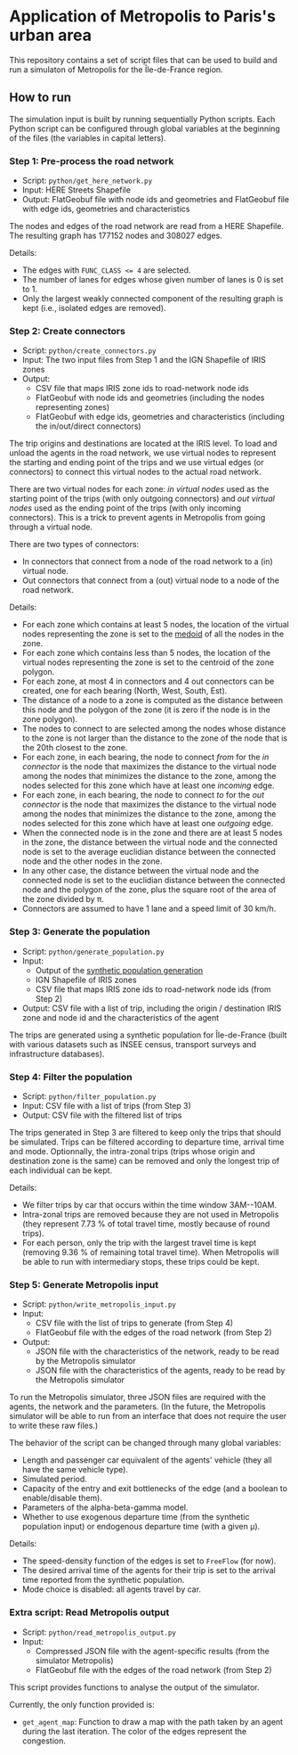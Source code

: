 # Application of Metropolis to Paris's urban area

This repository contains a set of script files that can be used to build and run a simulaton of Metropolis for the Île-de-France region.

## How to run

The simulation input is built by running sequentially Python scripts.
Each Python script can be configured through global variables at the beginning of the files (the variables in capital letters).

### Step 1: Pre-process the road network

- Script: `python/get_here_network.py`
- Input: HERE Streets Shapefile
- Output: FlatGeobuf file with node ids and geometries and FlatGeobuf file with edge ids, geometries and characteristics

The nodes and edges of the road network are read from a HERE Shapefile.
The resulting graph has 177152 nodes and 308027 edges.

Details:

- The edges with `FUNC_CLASS <= 4` are selected.
- The number of lanes for edges whose given number of lanes is 0 is set to 1.
- Only the largest weakly connected component of the resulting graph is kept (i.e., isolated edges are removed).

### Step 2: Create connectors

- Script: `python/create_connectors.py`
- Input: The two input files from Step 1 and the IGN Shapefile of IRIS zones
- Output:
  - CSV file that maps IRIS zone ids to road-network node ids
  - FlatGeobuf with node ids and geometries (including the nodes representing zones)
  - FlatGeobuf with edge ids, geometries and characteristics (including the in/out/direct connectors)

The trip origins and destinations are located at the IRIS level.
To load and unload the agents in the road network, we use virtual nodes to represent the starting and ending point of the trips and we use virtual edges (or connectors) to connect this virtual nodes to the actual road network.

There are two virtual nodes for each zone: _in virtual nodes_ used as the starting point of the trips (with only outgoing connectors) and _out virtual nodes_ used as the ending point of the trips (with only incoming connectors).
This is a trick to prevent agents in Metropolis from going through a virtual node.

There are two types of connectors:

- In connectors that connect from a node of the road network to a (in) virtual node.
- Out connectors that connect from a (out) virtual node to a node of the road network.

Details:

- For each zone which contains at least 5 nodes, the location of the virtual nodes representing the zone is set to the [medoid](https://en.wikipedia.org/wiki/Medoid) of all the nodes in the zone.
- For each zone which contains less than 5 nodes, the location of the virtual nodes representing the zone is set to the centroid of the zone polygon.
- For each zone, at most 4 in connectors and 4 out connectors can be created, one for each bearing (North, West, South, Est).
- The distance of a node to a zone is computed as the distance between this node and the polygon of the zone (it is zero if the node is in the zone polygon).
- The nodes to connect to are selected among the nodes whose distance to the zone is not larger than the distance to the zone of the node that is the 20th closest to the zone.
- For each zone, in each bearing, the node to connect _from_ for the _in connector_ is the node that maximizes the distance to the virtual node among the nodes that minimizes the distance to the zone, among the nodes selected for this zone which have at least one _incoming_ edge.
- For each zone, in each bearing, the node to connect _to_ for the _out connector_ is the node that maximizes the distance to the virtual node among the nodes that minimizes the distance to the zone, among the nodes selected for this zone which have at least one _outgoing_ edge.
- When the connected node is in the zone and there are at least 5 nodes in the zone, the distance between the virtual node and the connected node is set to the average euclidian distance between the connected node and the other nodes in the zone.
- In any other case, the distance between the virtual node and the connected node is set to the euclidian distance between the connected node and the polygon of the zone, plus the square root of the area of the zone divided by π.
- Connectors are assumed to have 1 lane and a speed limit of 30 km/h.

### Step 3: Generate the population

- Script: `python/generate_population.py`
- Input:
  - Output of the [synthetic population generation](https://github.com/eqasim-org/ile-de-france)
  - IGN Shapefile of IRIS zones
  - CSV file that maps IRIS zone ids to road-network node ids (from Step 2)
- Output: CSV file with a list of trip, including the origin / destination IRIS zone and node id and the characteristics of the agent

The trips are generated using a synthetic population for Île-de-France (built with various datasets such as INSEE census, transport surveys and infrastructure databases).

### Step 4: Filter the population

- Script: `python/filter_population.py`
- Input: CSV file with a list of trips (from Step 3)
- Output: CSV file with the filtered list of trips

The trips generated in Step 3 are filtered to keep only the trips that should be simulated.
Trips can be filtered according to departure time, arrival time and mode.
Optionnally, the intra-zonal trips (trips whose origin and destination zone is the same) can be removed and only the longest trip of each individual can be kept.

Details:

- We filter trips by car that occurs within the time window 3AM--10AM.
- Intra-zonal trips are removed because they are not used in Metropolis (they represent 7.73 % of total travel time, mostly because of round trips).
- For each person, only the trip with the largest travel time is kept (removing 9.36 % of remaining total travel time).
  When Metropolis will be able to run with intermediary stops, these trips could be kept.

### Step 5: Generate Metropolis input

- Script: `python/write_metropolis_input.py`
- Input:
  - CSV file with the list of trips to generate (from Step 4)
  - FlatGeobuf file with the edges of the road network (from Step 2)
- Output:
  - JSON file with the characteristics of the network, ready to be read by the Metropolis simulator
  - JSON file with the characteristics of the agents, ready to be read by the Metropolis simulator

To run the Metropolis simulator, three JSON files are required with the agents, the network and the parameters.
(In the future, the Metropolis simulator will be able to run from an interface that does not require the user to write these raw files.)

The behavior of the script can be changed through many global variables:

- Length and passenger car equivalent of the agents' vehicle (they all have the same vehicle type).
- Simulated period.
- Capacity of the entry and exit bottlenecks of the edge (and a boolean to enable/disable them).
- Parameters of the alpha-beta-gamma model.
- Whether to use exogenous departure time (from the synthetic population input) or endogenous departure time (with a given μ).

Details:

- The speed-density function of the edges is set to `FreeFlow` (for now).
- The desired arrival time of the agents for their trip is set to the arrival time reported from the synthetic population.
- Mode choice is disabled: all agents travel by car.

### Extra script: Read Metropolis output

- Script: `python/read_metropolis_output.py`
- Input:
  - Compressed JSON file with the agent-specific results (from the simulator Metropolis)
  - FlatGeobuf file with the edges of the road network (from Step 2)

This script provides functions to analyse the output of the simulator.

Currently, the only function provided is:

- `get_agent_map`: Function to draw a map with the path taken by an agent during the last iteration. The color of the edges represent the congestion.
